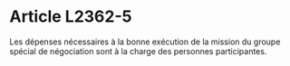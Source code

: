 # Article L2362-5

Les dépenses nécessaires à la bonne exécution de la mission du groupe spécial de négociation sont à la charge des personnes participantes.